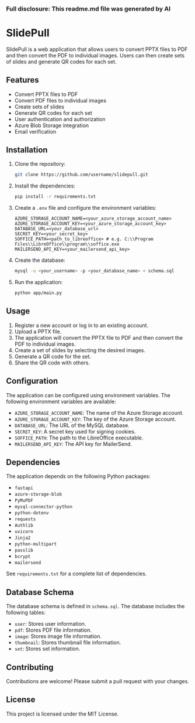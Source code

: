 ### Full disclosure: This readme.md file was generated by AI 

# SlidePull

SlidePull is a web application that allows users to convert PPTX files to PDF and then convert the PDF to individual images. Users can then create sets of slides and generate QR codes for each set.

## Features

*   Convert PPTX files to PDF
*   Convert PDF files to individual images
*   Create sets of slides
*   Generate QR codes for each set
*   User authentication and authorization
*   Azure Blob Storage integration
*   Email verification

## Installation

1.  Clone the repository:

    ```bash
    git clone https://github.com/username/slidepull.git
    ```

2.  Install the dependencies:

    ```bash
    pip install -r requirements.txt
    ```

3.  Create a `.env` file and configure the environment variables:

    ```
    AZURE_STORAGE_ACCOUNT_NAME=<your_azure_storage_account_name>
    AZURE_STORAGE_ACCOUNT_KEY=<your_azure_storage_account_key>
    DATABASE_URL=<your_database_url>
    SECRET_KEY=<your_secret_key>
    SOFFICE_PATH=<path_to_libreoffice> # e.g. C:\\Program Files\\LibreOffice\\program\\soffice.exe
    MAILERSEND_API_KEY=<your_mailersend_api_key>
    ```

4.  Create the database:

    ```bash
    mysql -u <your_username> -p <your_database_name> < schema.sql
    ```

5.  Run the application:

    ```bash
    python app/main.py
    ```

## Usage

1.  Register a new account or log in to an existing account.
2.  Upload a PPTX file.
3.  The application will convert the PPTX file to PDF and then convert the PDF to individual images.
4.  Create a set of slides by selecting the desired images.
5.  Generate a QR code for the set.
6.  Share the QR code with others.

## Configuration

The application can be configured using environment variables. The following environment variables are available:

*   `AZURE_STORAGE_ACCOUNT_NAME`: The name of the Azure Storage account.
*   `AZURE_STORAGE_ACCOUNT_KEY`: The key of the Azure Storage account.
*   `DATABASE_URL`: The URL of the MySQL database.
*   `SECRET_KEY`: A secret key used for signing cookies.
*   `SOFFICE_PATH`: The path to the LibreOffice executable.
*   `MAILERSEND_API_KEY`: The API key for MailerSend.

## Dependencies

The application depends on the following Python packages:

*   `fastapi`
*   `azure-storage-blob`
*   `PyMuPDF`
*   `mysql-connector-python`
*   `python-dotenv`
*   `requests`
*   `Authlib`
*   `uvicorn`
*   `Jinja2`
*   `python-multipart`
*   `passlib`
*   `bcrypt`
*   `mailersend`

See `requirements.txt` for a complete list of dependencies.

## Database Schema

The database schema is defined in `schema.sql`. The database includes the following tables:

*   `user`: Stores user information.
*   `pdf`: Stores PDF file information.
*   `image`: Stores image file information.
*   `thumbnail`: Stores thumbnail file information.
*   `set`: Stores set information.

## Contributing

Contributions are welcome! Please submit a pull request with your changes.

## License

This project is licensed under the MIT License.

